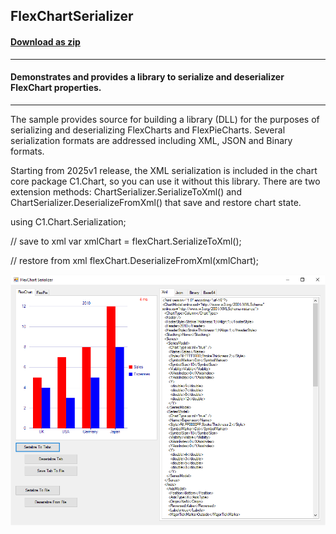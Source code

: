 ## FlexChartSerializer
#### [Download as zip](https://grapecity.github.io/DownGit/#/home?url=https://github.com/GrapeCity/ComponentOne-WinForms-Samples/tree/master/NetFramework\FlexChart\CS\FlexChartSerializer\FlexChartSerializer)
____
#### Demonstrates and provides a library to serialize and deserializer FlexChart properties.
____
The sample provides source for building a library (DLL) for the purposes of serializing and deserializing FlexCharts and FlexPieCharts.
Several serialization formats are addressed including XML, JSON and Binary formats.

Starting from 2025v1 release, the XML serialization is included in the chart core package C1.Chart,
so you can use it without this library. There are two extension methods: ChartSerializer.SerializeToXml()
and ChartSerializer.DeserializeFromXml() that save and restore chart state.
  
  using C1.Chart.Serialization;
  
  // save to xml
  var xmlChart = flexChart.SerializeToXml();

  // restore from xml
  flexChart.DeserializeFromXml(xmlChart);

![screenshot](screenshot.png)

